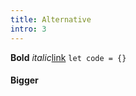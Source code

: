 ```yaml
---
title: Alternative
intro: 3
---
```

**Bold** *italic*[link](www.google.com) `let code = {}`

#### Bigger